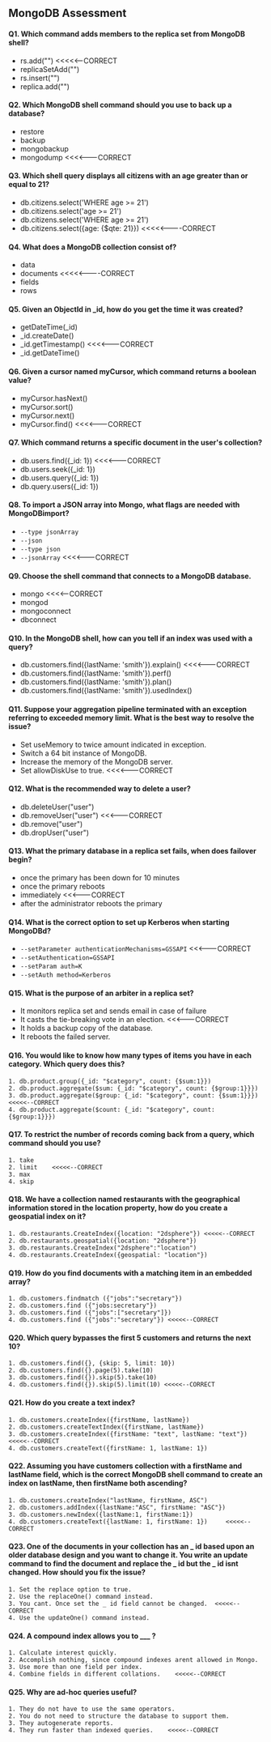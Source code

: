 MongoDB Assessment
-----------------

#### Q1. Which command adds members to the replica set from MongoDB shell?
- rs.add("<hostname>") <<<<<--CORRECT
- replicaSetAdd("<hostname>")
- rs.insert("<hostname>")
- replica.add("<hostname>")

#### Q2. Which MongoDB shell command should you use to back up a database?
- restore
- backup
- mongobackup
- mongodump <<<<---CORRECT

#### Q3. Which shell query displays all citizens with an age greater than or equal to 21?
- db.citizens.select('WHERE age >= 21')
- db.citizens.select('age >= 21')
- db.citizens.select('WHERE age >= 21')
- db.citizens.select({age: {$qte: 21}}) <<<<<----CORRECT

#### Q4. What does a MongoDB collection consist of?
- data
- documents <<<<<----CORRECT
- fields
- rows

#### Q5. Given an ObjectId in _id, how do you get the time it was created?
- getDateTime(_id)
- _id.createDate()
- _id.getTimestamp() <<<<---CORRECT
- _id.getDateTime()

#### Q6. Given a cursor named myCursor, which command returns a boolean value?
- myCursor.hasNext()
- myCursor.sort()
- myCursor.next()
- myCursor.find() <<<<---CORRECT

#### Q7. Which command returns a specific document in the user's collection?
- db.users.find({_id: 1}) <<<<---CORRECT
- db.users.seek({_id: 1})
- db.users.query({_id: 1})
- db.query.users({_id: 1})

#### Q8. To import a JSON array into Mongo, what flags are needed with MongoDBimport?
-  `--type jsonArray`
-  `--json`
-  `--type json`
-  `--jsonArray` <<<<---CORRECT

#### Q9. Choose the shell command that connects to a MongoDB database.
- mongo <<<<--CORRECT
- mongod
- mongoconnect
- dbconnect

#### Q10. In the MongoDB shell, how can you tell if an index was used with a query?
- db.customers.find({lastName: 'smith'}).explain() <<<<---CORRECT
- db.customers.find({lastName: 'smith'}).perf()
- db.customers.find({lastName: 'smith'}).plan()
- db.customers.find({lastName: 'smith'}).usedIndex()

#### Q11. Suppose your aggregation pipeline terminated with an exception referring to exceeded memory limit. What is the best way to resolve the issue?
- Set useMemory to twice amount indicated in exception.
- Switch a 64 bit instance of MongoDB.
- Increase the memory of the MongoDB server.
- Set allowDiskUse to true. <<<<---CORRECT

#### Q12. What is the recommended way to delete a user?
- db.deleteUser("user")
- db.removeUser("user") <<<---CORRECT
- db.remove("user")
- db.dropUser("user")

#### Q13. What the primary database in a replica set fails, when does failover begin?
- once the primary has been down for 10 minutes
- once the primary reboots
- immediately <<<---CORRECT
- after the administrator reboots the primary

#### Q14. What is the correct option to set up Kerberos when starting MongoDBd?
- `--setParameter authenticationMechanisms=GSSAPI` <<<---CORRECT
- `--setAuthentication=GSSAPI`
- `--setParam auth=K`
- `--setAuth method=Kerberos`

#### Q15. What is the purpose of an arbiter in a replica set?
- It monitors replica set and sends email in case of failure
- It casts the tie-breaking vote in an election. <<<---CORRECT
- It holds a backup copy of the database.
- It reboots the failed server.

#### Q16. You would like to know how many types of items you have in each category. Which query does this?

	1. db.product.group({_id: "$category", count: {$sum:1}})
	2. db.product.aggregate($sum: {_id: "$category", count: {$group:1}}})
	3. db.product.aggregate($group: {_id: "$category", count: {$sum:1}}})    <<<<<--CORRECT
	4. db.product.aggregate($count: {_id: "$category", count: {$group:1}}})

#### Q17. To restrict the number of records coming back from a query, which command should you use? 
	
	1. take
	2. limit    <<<<<--CORRECT
	3. max
	4. skip
	
#### Q18. We have a collection named restaurants with the geographical information stored in the location property, how do you create a geospatial index on it?
	
	1. db.restaurants.CreateIndex({location: "2dsphere"}) <<<<<--CORRECT
	2. db.restaurants.geospatial({location: "2dsphere"})
	3. db.restaurants.CreateIndex("2dsphere":"location")
	4. db.restaurants.CreateIndex({geospatial: "location"})
	
#### Q19. How do you find documents with a matching item in an embedded array?
	
	1. db.customers.findmatch ({"jobs":"secretary"}) 
	2. db.customers.find ({"jobs:secretary"})
	3. db.customers.find ({"jobs":["secretary"]})
	4. db.customers.find ({"jobs":"secretary"}) <<<<<--CORRECT
	
	
#### Q20. Which query bypasses the first 5 customers and returns the next 10?
	
	1. db.customers.find({}, {skip: 5, limit: 10})
	2. db.customers.find({}.page(5).take(10)
	3. db.customers.find({}).skip(5).take(10)
	4. db.customers.find({}).skip(5).limit(10) <<<<<--CORRECT
	
#### Q21. How do you create a text index?
	
	1. db.customers.createIndex({firstName, lastName})
	2. db.customers.createTextIndex({firstName, lastName})
	3. db.customers.createIndex({firstName: "text", lastName: "text"})  <<<<<--CORRECT
	4. db.customers.createText({firstName: 1, lastName: 1}) 
	
	
#### Q22. Assuming you have customers collection with a firstName and lastName field, which is the correct MongoDB shell command to create an index on lastName, then firstName both ascending?
	
	1. db.customers.createIndex("lastName, firstName, ASC")
	2. db.customers.addIndex({lastName:"ASC", firstName: "ASC"})
	3. db.customers.newIndex({lastName:1, firstName:1})
	4. db.customers.createText({lastName: 1, firstName: 1})     <<<<<--CORRECT 
	
#### Q23. One of the documents in your collection has an _ id based upon an older database design and you want to change it. You write an update command to find the document and replace the _ id but the _ id isnt changed. How should you fix the issue?
	
	1. Set the replace option to true.
	2. Use the replaceOne() command instead.
	3. You cant. Once set the _ id field cannot be changed.  <<<<<--CORRECT
	4. Use the updateOne() command instead.
	
#### Q24. A compound index allows you to ___ ?
	
	1. Calculate interest quickly.
	2. Accomplish nothing, since compound indexes arent allowed in Mongo.
	3. Use more than one field per index.
	4. Combine fields in different collations.    <<<<<--CORRECT
	
#### Q25. Why are ad-hoc queries useful?
	
	1. They do not have to use the same operators.
	2. You do not need to structure the database to support them.
	3. They autogenerate reports.
	4. They run faster than indexed queries.    <<<<<--CORRECT